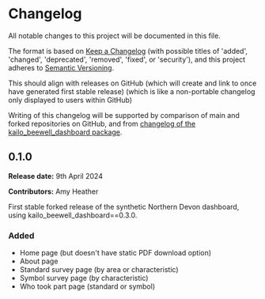 # Changelog

All notable changes to this project will be documented in this file.

The format is based on [Keep a Changelog](https://keepachangelog.com/en/1.1.0/) (with possible titles of 'added', 'changed', 'deprecated', 'removed', 'fixed', or 'security'),
and this project adheres to [Semantic Versioning](https://semver.org/spec/v2.0.0.html).

This should align with releases on GitHub (which will create and link to once have generated first stable release) (which is like a non-portable changelog only displayed to users within GitHub)

Writing of this changelog will be supported by comparison of main and forked repositories on GitHub, and from [changelog of the kailo_beewell_dashboard package](https://github.com/kailo-beewell/kailo_beewell_dashboard_package/blob/main/CHANGELOG.md).

## 0.1.0

**Release date:** 9th April 2024

**Contributors:** Amy Heather

First stable forked release of the synthetic Northern Devon dashboard, using kailo_beewell_dashboard==0.3.0.

### Added

* Home page (but doesn't have static PDF download option)
* About page
* Standard survey page (by area or characteristic)
* Symbol survey page (by characteristic)
* Who took part page (standard or symbol)